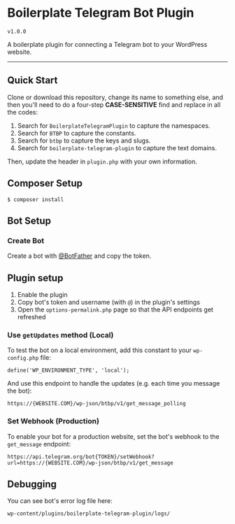 # Boilerplate Telegram Bot Plugin

`v1.0.0`

A boilerplate plugin for connecting a Telegram bot to your WordPress website.

---

## Quick Start
Clone or download this repository, change its name to something else, and then you'll need to do a four-step **CASE-SENSITIVE** find and replace in all the codes:
1. Search for `BoilerplateTelegramPlugin` to capture the namespaces.
2. Search for `BTBP` to capture the constants.
3. Search for `btbp` to capture the keys and slugs.
4. Search for `boilerplate-telegram-plugin` to capture the text domains.

Then, update the header in `plugin.php` with your own information.

## Composer Setup
```
$ composer install
```

## Bot Setup

### Create Bot
Create a bot with [@BotFather](https://t.me/BotFather) and copy the token.

## Plugin setup
1. Enable the plugin
2. Copy bot's token and username (with `@`) in the plugin's settings
3. Open the `options-permalink.php` page so that the API endpoints get refreshed

### Use `getUpdates` method (Local)
To test the bot on a local environment, add this constant to your `wp-config.php` file: 
```
define('WP_ENVIRONMENT_TYPE', 'local');
```
And use this endpoint to handle the updates (e.g. each time you message the bot):
```
https://{WEBSITE.COM}/wp-json/btbp/v1/get_message_polling
```

### Set Webhook (Production)
To enable your bot for a production website, set the bot's webhook to the `get_message` endpoint:
```
https://api.telegram.org/bot{TOKEN}/setWebhook?url=https://{WEBSITE.COM}/wp-json/btbp/v1/get_message
```

## Debugging
You can see bot's error log file here:
```
wp-content/plugins/boilerplate-telegram-plugin/logs/
```